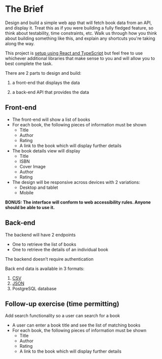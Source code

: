 # The Brief

Design and build a simple web app that will fetch book data from an API, and display it. Treat this as if you were building a fully fledged feature, so think about testability, time constraints, etc. Walk us through how you think about building something like this, and explain any shortcuts you're taking along the way. 

This project is [setup using React and TypeScript](./README.md) but feel free to use whichever additional libraries that make sense to you and will allow you to best complete the task.

There are 2 parts to design and build:

1) a front-end that displays the data

2) a back-end API that provides the data 

## Front-end
- The front-end will show a list of books
- For each book, the following pieces of information must be shown
  - Title
  - Author
  - Rating
  - A link to the book which will display further details
- The book details view will display
  - Title
  - ISBN
  - Cover Image
  - Author
  - Rating
- The design will be responsive across devices with 2 variations:
  - Desktop and tablet
  - Mobile

**BONUS: The interface will conform to web accessibility rules.  Anyone should be able to use it.**

## Back-end
The backend will have 2 endpoints

- One to retrieve the list of books
- One to retrieve the details of an individual book

The backend doesn’t require authentication

Back end data is available in 3 formats:

1) [CSV](./src/data/library_data.csv)
2) [JSON](./src/data/library_data.json)
3) PostgreSQL database



## Follow-up exercise (time permitting)
Add search functionality so a user can search for a book

- A user can enter a book title and see the list of matching books
- For each book, the following pieces of information must be shown
  - Title
  - Author
  - Rating
  - A link to the book which will display further details